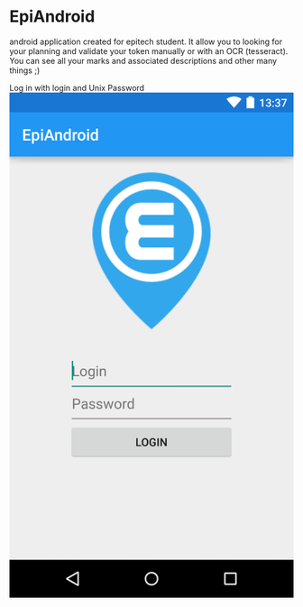 # EpiAndroid
android application created for epitech student. It allow you to looking for your planning and validate your token manually or with an OCR (tesseract). You can see all your marks and associated descriptions and other many things ;)

Log in with login and Unix Password
![Alt text](./screenshots/login_view.png?raw=true "Login")

